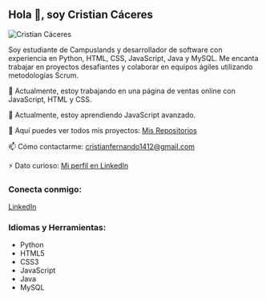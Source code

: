 ## Hola 👋, soy Cristian Cáceres

<img src="https://github.com/user-attachments/assets/c6511cfc-1629-4e1e-9056-cd30944c7544" alt="Cristian Cáceres">

Soy estudiante de Campuslands y desarrollador de software con experiencia en Python, HTML, CSS, JavaScript, Java y MySQL. Me encanta trabajar en proyectos desafiantes y colaborar en equipos ágiles utilizando metodologías Scrum.

🔭 Actualmente, estoy trabajando en una página de ventas online con JavaScript, HTML y CSS.

🌱 Actualmente, estoy aprendiendo JavaScript avanzado.

💼 Aquí puedes ver todos mis proyectos: [Mis Repositorios](https://github.com/Cristian1412?tab=repositories)

📫 Cómo contactarme: cristianfernando1412@gmail.com

⚡ Dato curioso: [Mi perfil en LinkedIn](https://www.linkedin.com/in/cristian-fernando-c%C3%A1ceres-florez-508057245/)

### Conecta conmigo:
[LinkedIn](https://www.linkedin.com/in/cristian-fernando-c%C3%A1ceres-florez-508057245/)

### Idiomas y Herramientas:
- Python
- HTML5
- CSS3
- JavaScript
- Java
- MySQL
